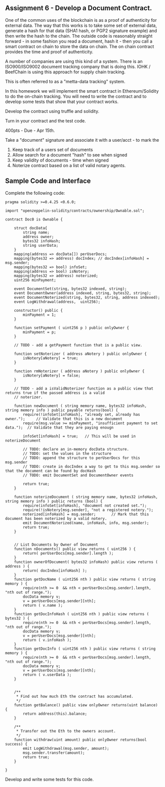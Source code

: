 ## Assignment 6 - Develop a Document Contract.

One of the common uses of the blockchain is as a proof of authenticity
for external data.   The way that this works is to take some set of external
data, generate a hash for that data (SHA1 hash, or PGP2 signature example) and then write the
hash to the chain.  The outside code is reasonably straight forward -
in some fashion you read a document, hash it - then you call a smart contract
on chain to store the data on chain.   The on chain contract
provides the time and proof of authenticity.

A number of companies are using this kind of a system.  There is an ISO900/ISO9002 document
tracking company that is doing this.   IOHK / BeefChain is using this approach for supply chain tracking.

This is often referred to as a "metta-data tracking" system.

In this homework we will implement the smart contract in Ethereum/Solidity to do the
on-chain tracking.   You will need to write the contract and to develop some tests
that show that your contract works.

Develop the contract using truffle and solidity.

Turn in your contract and the test code.

400pts - Due - Apr 15th.





Take a "document" signature and associate it with a user/acct - to mark the 

1. Keep track of a users set of documents
2. Allow search for a document "hash" to see when signed
3. Keep validity of documents - time when signed
4. Noterize contract based on a list of valid notary agents.


Sample Code and Interface
---------------------------------------------------------

Complete the following code:

```
pragma solidity >=0.4.25 <0.6.0;

import "openzeppelin-solidity/contracts/ownership/Ownable.sol";

contract Doc0 is Ownable {

	struct docData{
		string name;
		address owner;
		bytes32 infoHash;
		string userData;
	}
	mapping(address => docData[]) perUserDocs;
	mapping(bytes32 => address) docIndex; // docIndex[infoHash] = msg.sender;
	mapping(bytes32 => bool) infoSet;
	mapping(address => bool) isNotery;
	mapping(bytes32 => address) noterized;
	uint256 minPayment;

	event DocumentSet(string, bytes32 indexed, string);
	event DocumentOwner(address indexed, string, bytes32, string);
	event DocumentNoterized(string, bytes32, string, address indexed);
	event LogWithdrawal(address,  uint256);

	constructor() public {
		minPayment = 1;
	}

	function setPayment ( uint256 p ) public onlyOwner {
		minPayment = p;
	}

	// TODO - add a getPayment function that is a public view.

	function setNoterizer ( address aNotery ) public onlyOwner {
		isNotery[aNotery] = true;
	}

	function rmNoterizer ( address aNotery ) public onlyOwner {
		isNotery[aNotery] = false;
	}

	// TODO - add a isValidNoterizer function as a public view that returns true if the passed address is a valid
	// noterizer.

	function newDocument ( string memory name, bytes32 infoHash, string memory info ) public payable returns(bool) {
		require(!infoSet[infoHash], "already set, already has owner.");		// Validate that this is a new document
		require(msg.value >= minPayment, "insufficient payment to set data.");	// Validate that they are paying enougn

		infoSet[infoHash] = true;	// This will be used in noterizeDocument 

		// TODO: declare an in-memory docData structure.
		// TODO: set the values in the structure
		// TODO: append the structure to perUserDocs for this msg.sender
		// TODO: create in docIndex a way to get to this msg.sender so that the document can be found by docHash
		// TODO: emit DocumentSet and DocumentOwner events
		
		return true;
	}

	function noterizeDocument ( string memory name, bytes32 infoHash, string memory info ) public returns (bool) {
		require(infoSet[infoHash], "document not created set.");
		require(!isNotery[msg.sender], "not a registered notery.");
		noterized[infoHash] = msg.sender;		// Mark that this document has been noterized by a valid notery.
		emit DocumentNoterized(name, infoHash, info, msg.sender);
		return true;
	}


	// List Documents by Owner of Document
	function nDocuments() public view returns ( uint256 ) {
		return( perUserDocs[msg.sender].length );
	}
	function ownerOfDocument( bytes32 infoHash) public view returns ( address ) {
		return( docIndex[infoHash] );
	}
	function getDocName ( uint256 nth ) public view returns ( string memory ) {
		require(nth >= 0  && nth < perUserDocs[msg.sender].length, "nth out of range.");
		docData memory v;
		v = perUserDocs[msg.sender][nth];
		return ( v.name );
	}
	function getDocInfoHash ( uint256 nth ) public view returns ( bytes32 ) {
		require(nth >= 0  && nth < perUserDocs[msg.sender].length, "nth out of range.");
		docData memory v;
		v = perUserDocs[msg.sender][nth];
		return ( v.infoHash );
	}
	function getDocInfo ( uint256 nth ) public view returns ( string memory ) {
		require(nth >= 0  && nth < perUserDocs[msg.sender].length, "nth out of range.");
		docData memory v;
		v = perUserDocs[msg.sender][nth];
		return ( v.userData );
	}


	/**
	 * Find out how much Eth the contract has accumulated.
     */
    function getBalance() public view onlyOwner returns(uint balance) {
        return address(this).balance;
    }

	/**
	 * Transfer out the Eth to the owners account.
     */
    function withdraw(uint amount) public onlyOwner returns(bool success) {
        emit LogWithdrawal(msg.sender, amount);
        msg.sender.transfer(amount);
        return true;
    }

}
```

Develop and write some tests for this code.


